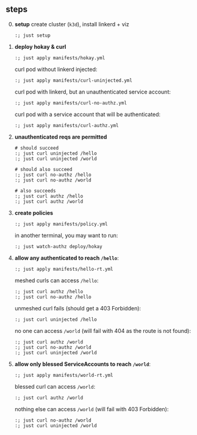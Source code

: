 ## steps

0. **setup**
   create cluster (`k3d`), install linkerd + viz

   ```shell
   :; just setup
   ```

1. **deploy hokay & curl**

   ```shell
   :; just apply manifests/hokay.yml
   ```

   curl pod without linkerd injected:
   ```shell
   :; just apply manifests/curl-uninjected.yml
   ```

   curl pod with linkerd, but an unauthenticated service account:
   ```shell
   :; just apply manifests/curl-no-authz.yml
   ```

   curl pod with a service account that will be authenticated:
   ```shell
   :; just apply manifests/curl-authz.yml
   ```

2. **unauthenticated reqs are permitted**
   ```shell
   # should succeed
   :; just curl uninjected /hello
   :; just curl uninjected /world
   ```

   ```shell
   # should also succeed
   :; just curl no-authz /hello
   :; just curl no-authz /world
   ```

   ```shell
   # also succeeds
   :; just curl authz /hello
   :; just curl authz /world
   ```

3. **create policies**
   ```shell
   :; just apply manifests/policy.yml
   ```

   in another terminal, you may want to run:
   ```
   :; just watch-authz deploy/hokay
   ```

4. **allow any authenticated to reach `/hello`**:
   ```shell
   :; just apply manifests/hello-rt.yml
   ```

   meshed curls can access `/hello`:
   ```shell
   :; just curl authz /hello
   :; just curl no-authz /hello
   ```

   unmeshed curl fails (should get a 403 Forbidden):
   ```shell
   :; just curl uninjected /hello
   ```

   no one can access `/world` (will fail with 404 as the route is not found):
   ```shell
   :; just curl authz /world
   :; just curl no-authz /world
   :; just curl uninjected /world
   ```

4. **allow only blessed ServiceAccounts to reach `/world`**:
    ```shell
   :; just apply manifests/world-rt.yml
   ```

   blessed curl can access `/world`:
   ```shell
   :; just curl authz /world
   ```

   nothing else can access `/world` (will fail with 403 Forbidden):
   ```shell
   :; just curl no-authz /world
   :; just curl uninjected /world
   ```